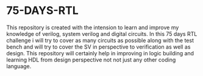 # 75-DAYS-RTL

This repository is created with the intension to learn and improve my knowledge of verilog, system verilog and digital circuits.
In this 75 days RTL challenge i will try to cover as many circuits as possible along with the test bench and will try to cover the SV in perspective to verification as well as design.
This repository will certainly help in improving in logic building and learning HDL from design perspective not not just any other coding language.
